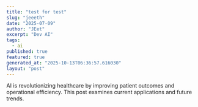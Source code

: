 ```yaml
---
title: "test for test"
slug: "jeeeth"
date: "2025-07-09"
author: "JEet"
excerpt: "Dev AI"
tags:
  - ai
published: true
featured: true
generated_at: "2025-10-13T06:36:57.616030"
layout: "post"
---
```


AI is revolutionizing healthcare by improving patient outcomes and operational efficiency. This post examines current applications and future trends.